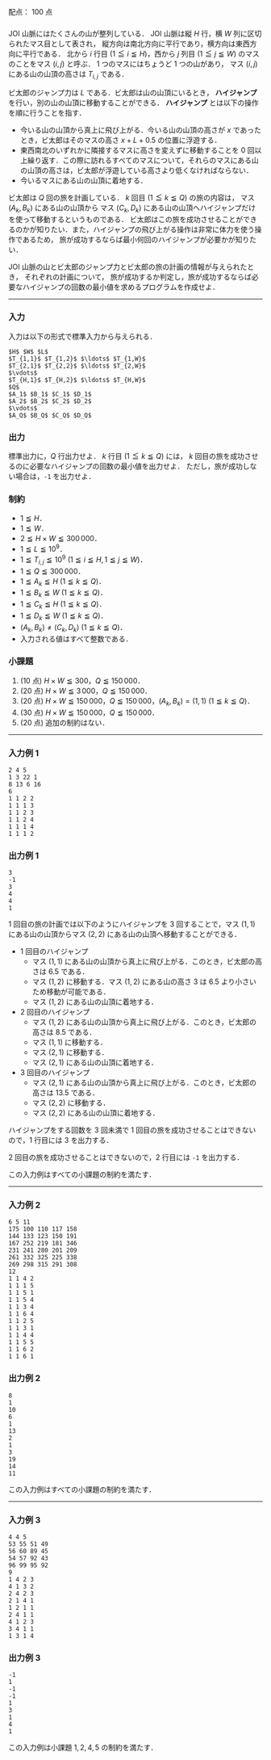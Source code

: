 配点： $100$ 点

###

JOI 山脈にはたくさんの山が整列している．
JOI 山脈は縦 $H$ 行，横 $W$ 列に区切られたマス目として表され，
縦方向は南北方向に平行であり，横方向は東西方向に平行である．
北から $i$ 行目 ($1 \leqq i \leqq H$)，西から $j$ 列目 ($1\leqq j\leqq W$) のマスのことをマス $(i, j)$ と呼ぶ．
$1$ つのマスにはちょうど $1$ つの山があり，
マス $(i, j)$ にある山の山頂の高さは $T_{i, j}$ である．

ビ太郎のジャンプ力は $L$ である．ビ太郎は山の山頂にいるとき， **ハイジャンプ** を行い，別の山の山頂に移動することができる． **ハイジャンプ** とは以下の操作を順に行うことを指す．

- 今いる山の山頂から真上に飛び上がる．今いる山の山頂の高さが $x$ であったとき，ビ太郎はそのマスの高さ $x + L + 0.5$ の位置に浮遊する．
- 東西南北のいずれかに隣接するマスに高さを変えずに移動することを $0$ 回以上繰り返す．この際に訪れるすべてのマスについて，それらのマスにある山の山頂の高さは，ビ太郎が浮遊している高さより低くなければならない．
- 今いるマスにある山の山頂に着地する．

ビ太郎は $Q$ 回の旅を計画している．
$k$ 回目 ($1\leqq k \leqq Q$) の旅の内容は，
マス $(A_{k}, B_{k})$ にある山の山頂から
マス $(C_{k}, D_{k})$ にある山の山頂へハイジャンプだけを使って移動するというものである．
ビ太郎はこの旅を成功させることができるのかが知りたい．また，ハイジャンプの飛び上がる操作は非常に体力を使う操作であるため，
旅が成功するならば最小何回のハイジャンプが必要かが知りたい．

JOI 山脈の山とビ太郎のジャンプ力とビ太郎の旅の計画の情報が与えられたとき，
それぞれの計画について，
旅が成功するか判定し，旅が成功するならば必要なハイジャンプの回数の最小値を求めるプログラムを作成せよ．

---

### 入力

入力は以下の形式で標準入力から与えられる．

~~~
$H$ $W$ $L$
$T_{1,1}$ $T_{1,2}$ $\ldots$ $T_{1,W}$
$T_{2,1}$ $T_{2,2}$ $\ldots$ $T_{2,W}$
$\vdots$
$T_{H,1}$ $T_{H,2}$ $\ldots$ $T_{H,W}$
$Q$
$A_1$ $B_1$ $C_1$ $D_1$
$A_2$ $B_2$ $C_2$ $D_2$
$\vdots$
$A_Q$ $B_Q$ $C_Q$ $D_Q$
~~~

### 出力

標準出力に，$Q$ 行出力せよ．
$k$ 行目 ($1\leqq k \leqq Q$) には，
$k$ 回目の旅を成功させるのに必要なハイジャンプの回数の最小値を出力せよ．
ただし，旅が成功しない場合は，`-1` を出力せよ．

### 制約

- $1\leqq H$．
- $1\leqq W$．
- $2\leqq H\times W \leqq 300\,000$．
- $1\leqq L\leqq 10^{9}$．
- $1\leqq T_{i, j}\leqq 10^{9}$ ($1\leqq i\leqq H,1\leqq j\leqq W$)．
- $1\leqq Q \leqq 300\,000$．
- $1\leqq A_{k} \leqq H$ ($1\leqq k \leqq Q$)．
- $1\leqq B_{k} \leqq W$ ($1\leqq k \leqq Q$)．
- $1\leqq C_{k} \leqq H$ ($1\leqq k \leqq Q$)．
- $1\leqq D_{k} \leqq W$ ($1\leqq k \leqq Q$)．
- $(A_{k}, B_{k})\neq (C_{k}, D_{k})$ ($1\leqq k \leqq Q$)．
- 入力される値はすべて整数である．

### 小課題

1. ($10$ 点) $H\times W \leqq 300$，$Q\leqq 150\,000$．
2. ($20$ 点) $H\times W \leqq 3\,000$，$Q\leqq 150\,000$．
3. ($20$ 点) $H\times W \leqq 150\,000$，$Q\leqq 150\,000$，$(A_{k}, B_{k}) = (1, 1)$ ($1\leqq k \leqq Q$)．
4. ($30$ 点) $H\times W \leqq 150\,000$，$Q\leqq 150\,000$．
5. ($20$ 点) 追加の制約はない．

---

### 入力例 1

~~~
2 4 5
1 3 22 1
8 13 6 16
6
1 1 2 2
1 1 1 3
1 1 2 3
1 1 2 4
1 1 1 4
1 1 1 2
~~~

### 出力例 1

~~~
3
-1
3
4
4
1
~~~

$1$ 回目の旅の計画では以下のようにハイジャンプを $3$ 回することで，マス $(1, 1)$ にある山の山頂からマス $(2, 2)$ にある山の山頂へ移動することができる．

- $1$ 回目のハイジャンプ
    - マス $(1, 1)$ にある山の山頂から真上に飛び上がる．このとき，ビ太郎の高さは $6.5$ である．
    - マス $(1, 2)$ に移動する．マス $(1, 2)$ にある山の高さ $3$ は $6.5$ より小さいため移動が可能である．
    - マス $(1, 2)$ にある山の山頂に着地する．
- $2$ 回目のハイジャンプ
    - マス $(1, 2)$ にある山の山頂から真上に飛び上がる．このとき，ビ太郎の高さは $8.5$ である．
    - マス $(1, 1)$ に移動する．
    - マス $(2, 1)$ に移動する．
    - マス $(2, 1)$ にある山の山頂に着地する．
- $3$ 回目のハイジャンプ
    - マス $(2, 1)$ にある山の山頂から真上に飛び上がる．このとき，ビ太郎の高さは $13.5$ である．
    - マス $(2, 2)$ に移動する．
    - マス $(2, 2)$ にある山の山頂に着地する．

ハイジャンプをする回数を $3$ 回未満で $1$ 回目の旅を成功させることはできないので，$1$ 行目には $3$ を出力する．

$2$ 回目の旅を成功させることはできないので，$2$ 行目には `-1` を出力する．

この入力例はすべての小課題の制約を満たす．

---

### 入力例 2

~~~
6 5 11
175 100 110 117 158
144 133 123 150 191
167 252 219 181 346
231 241 280 201 209
261 332 325 225 338
269 298 315 291 308
12
1 1 4 2
1 1 1 5
1 1 5 1
1 1 5 4
1 1 3 4
1 1 6 4
1 1 2 5
1 1 3 1
1 1 4 4
1 1 5 5
1 1 6 2
1 1 6 1
~~~

### 出力例 2

~~~
8
1
10
6
1
13
2
1
3
19
14
11
~~~

この入力例はすべての小課題の制約を満たす．

---

### 入力例 3

~~~
4 4 5
53 55 51 49
56 60 89 45
54 57 92 43
96 99 95 92
9
1 4 2 3
4 1 3 2
2 4 2 3
2 1 4 1
1 2 1 1
2 4 1 1
4 1 2 3
3 4 1 1
1 3 1 4
~~~

### 出力例 3

~~~
-1
1
-1
-1
1
3
1
4
1
~~~

この入力例は小課題 $1,2,4,5$ の制約を満たす．
